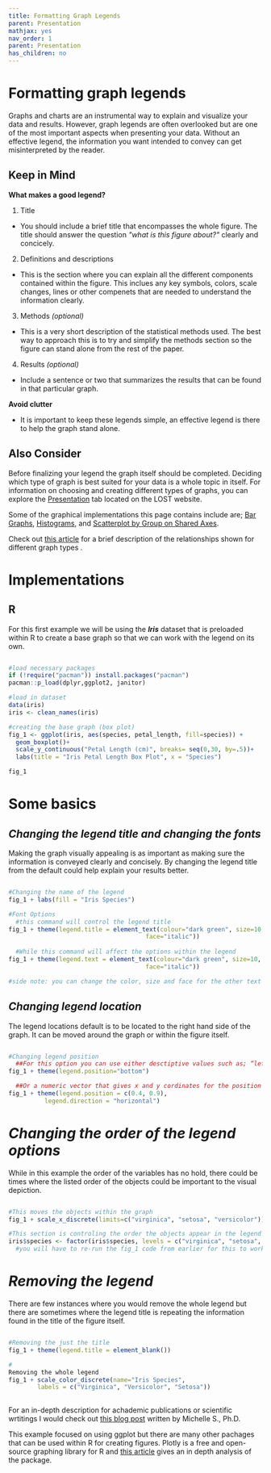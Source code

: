 ```yaml
---
title: Formatting Graph Legends
parent: Presentation
mathjax: yes
nav_order: 1
parent: Presentation
has_children: no
---
```


# Formatting graph legends

Graphs and charts are an instrumental way to explain and visualize your data and results. However, graph legends are often overlooked but are one of the most important aspects when presenting your data. Without an effective legend, the information you want intended to convey can get misinterpreted by the reader.

## Keep in Mind

**What makes a good legend?**

1. Title
- You should include a brief title that encompasses the whole figure. The title should answer the question *"what is this figure about?"* clearly and concicely. 

2. Definitions and descriptions
- This is the section where you can explain all the different components contained within the figure. This inclues any key symbols, colors, scale changes, lines or other compenets that are needed to understand the information clearly. 

3. Methods *(optional)*
- This is a very short description of the statistical methods used. The best way to approach this is to try and simplify the methods section so the figure can stand alone from the rest of the paper. 

4. Results *(optional)*
- Include a sentence or two that summarizes the results that can be found in that particular graph.

**Avoid clutter**
- It is important to keep these legends simple, an effective legend is there to help the graph stand alone.

## Also Consider

Before finalizing your legend the graph itself should be completed. Deciding which type of graph is best suited for your data is a whole topic in itself. For information on choosing and creating different types of graphs, you can explore the [Presentation](https://lost-stats.github.io/Presentation/Presentation.html#presentation) tab located on the LOST website. 

Some of the graphical implementations this page contains include are;
[Bar Graphs](https://lost-stats.github.io/Presentation/bar_graphs.html), [Histograms](https://lost-stats.github.io/Presentation/histograms.html), and [Scatterplot by Group on Shared Axes](https://lost-stats.github.io/Presentation/scatterplot_by_group_on_shared_axes.html). 

Check out [this article](https://www.ncbi.nlm.nih.gov/pmc/articles/PMC4078179/) for a brief description of the relationships shown for different graph types . 


# Implementations

## R

For this first example we will be using the _**Iris**_ dataset that is preloaded within R to create a base graph so that we can work with the legend on its own. 

```R

#load necessary packages
if (!require("pacman")) install.packages("pacman")
pacman::p_load(dplyr,ggplot2, janitor)

#load in dataset
data(iris)
iris <- clean_names(iris)

#creating the base graph (box plot)
fig_1 <- ggplot(iris, aes(species, petal_length, fill=species)) + 
  geom_boxplot()+
  scale_y_continuous("Petal Length (cm)", breaks= seq(0,30, by=.5))+
  labs(title = "Iris Petal Length Box Plot", x = "Species")

fig_1

```


# Some basics 
## *Changing the legend title and changing the fonts*
Making the graph visually appealing is as important as making sure the information is conveyed clearly and concisely. By  changing the legend title from the default could help explain your results better. 

```R

#Changing the name of the legend
fig_1 + labs(fill = "Iris Species")

#Font Options
  #this command will control the legend title
fig_1 + theme(legend.title = element_text(colour="dark green", size=10, 
                                      face="italic"))
                                      
  #While this command will affect the options within the legend
fig_1 + theme(legend.text = element_text(colour="dark green", size=10, 
                                      face="italic"))                                    

#side note: you can change the color, size and face for the other text option within the figure. (ie: title and axis)

```

## *Changing legend location*
The legend locations default is to be located to the right hand side of the graph. It can be moved around the graph or within the figure itself. 

```R

#Changing legend position
  ##For this option you can use either desctiptive values such as; “left”,“top”, “right”, “bottom”, “none” 
fig_1 + theme(legend.position="bottom")

  ##Or a numeric vector that gives x and y cordinates for the position
fig_1 + theme(legend.position = c(0.4, 0.9),
          legend.direction = "horizontal")  

```
# *Changing the order of the legend options*
While in this example the order of the variables has no hold, there could be times where the listed order of the objects could be important to the visual depiction. 

```R

#This moves the objects within the graph
fig_1 + scale_x_discrete(limits=c("virginica", "setosa", "versicolor"))

#This section is controling the order the objects appear in the legend
iris$species <- factor(iris$species, levels = c("virginica", "setosa", "versicolor"))
  #you will have to re-run the fig_1 code from earlier for this to work

```

# *Removing the legend*
There are few instances where you would remove the whole legend but there are sometimes where the legend title is repeating the information found in the title of the figure itself.

```R

#Removing the just the title
fig_1 + theme(legend.title = element_blank())

#
Removing the whole legend
fig_1 + scale_color_discrete(name="Iris Species",
        labels = c("Virginica", "Versicolor", "Setosa"))
        
```

For an in-depth description for achademic publications or scientific wrtitings I would check out [this blog post](https://www.biosciencewriters.com/Tips-for-Writing-Outstanding-Scientific-Figure-Legends.aspx) written by Michelle S., Ph.D. 

This example focused on using ggplot  but there are many other pachages that can be used within R for creating figures. Plotly is a free and open-source graphing library for R and [this article](https://plotly.com/r/legend/) gives an in depth analysis of the package. 
